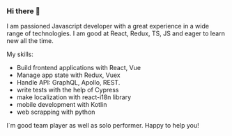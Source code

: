 ### Hi there 👋

I am passioned Javascript developer with a great experience in a wide range of technologies. I am good at React, Redux, TS, JS and eager to learn new all the time.

My skills:
- Build frontend applications with React, Vue
- Manage app state  with Redux, Vuex
- Handle API: GraphQL, Apollo, REST.
- write tests with the help of Cypress
- make localization with react-i18n library
- mobile development with Kotlin
- web scrapping with python

I`m good team player as well as solo performer. Happy to help you! 
